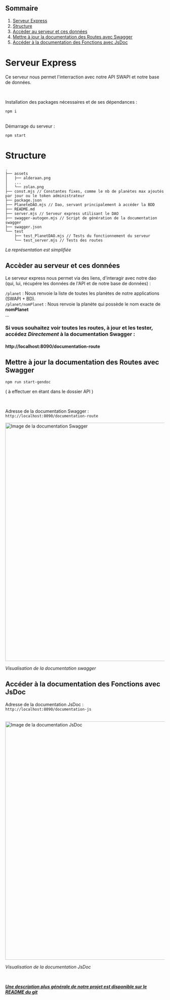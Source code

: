 ## Sommaire

1. [Serveur Express](#serveur-express)
2. [Structure](#structure)
3. [Accèder au serveur et ces données](#accèder-au-serveur-et-ces-données)
4. [Mettre à jour la documentation des Routes avec Swagger](#mettre-à-jour-la-documentation-des-routes-avec-swagger)
5. [Accéder à la documentation des Fonctions avec JsDoc](#accéder-à-la-documentation-des-fonctions-avec-jsdoc)

# Serveur Express

Ce serveur nous permet l'interraction avec notre API SWAPI et notre base de données.

<br>

Installation des packages nécessaires et de ses dépendances :

```
npm i
```

<br>
Démarrage du serveur :

```
npm start
```

# Structure
```shell
.
├── assets
│   ├── alderaan.png
│   ...
│   └── zolan.png
├── const.mjs // Constantes fixes, comme le nb de planètes max ajoutés par jour ou le token administrateur
├── package.json
├── PlaneteDAO.mjs // Dao, servant principalement à accéder la BDD
├── README.md
├── server.mjs // Serveur express utilisant le DAO
├── swagger-autogen.mjs // Script de génération de la documentation swagger
├── swagger.json
└── test
    ├── test_PlanetDAO.mjs // Tests du fonctionnement du serveur
    └── test_server.mjs // Tests des routes
```
*La représentation est simplifiée*

## Accèder au serveur et ces données

Le serveur express nous permet via des liens, d'interagir avec notre dao (qui, lui, récupére les données de l'API et de notre base de données) :

```/planet``` : Nous renvoie la liste de toutes les planètes de notre applications (SWAPI + BD).<br>
```/planet/nomPlanet``` : Nous renvoie la planète qui possède le nom exacte de **nomPlanet** <br>
...

### **Si vous souhaitez voir toutes les routes, à jour et les tester, accédez *Directement* à la documentation Swagger :**
#### http://localhost:8090/documentation-route






## Mettre à jour la documentation des Routes avec Swagger 
```
npm run start-gendoc
```

( à effectuer en étant dans le dossier API )

<br>

Adresse de la documentation Swagger : ```http://localhost:8090/documentation-route```


<img alt="Image de la documentation Swagger" src="Images/swagger.png" width="750px" >

*Visualisation de la documentation swagger*

## Accéder à la documentation des Fonctions avec JsDoc

Adresse de la documentation JsDoc : ```http://localhost:8090/documentation-js```

<br>

<img alt="Image de la documentation JsDoc" src="Images/jsdoc.png" width="750px" >

*Visualisation de la documentation JsDoc*

<br>

[***Une description plus générale de notre projet est disponible sur le README du git***](../README.md)

